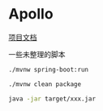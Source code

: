 # Apollo

[项目文档](https://sunyameng.gitbook.io/apollo/)

一些未整理的脚本
```bash
./mvnw spring-boot:run

./mvnw clean package

java -jar target/xxx.jar
```
